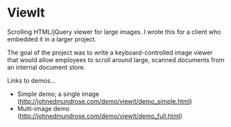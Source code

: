 ViewIt
======

Scrolling HTML/jQuery viewer for large images. I wrote this for a client who embedded it in a larger project.

The goal of the project was to write a keyboard-controlled image viewer that would allow employees to scroll around large, scanned documents from an internal document store.

Links to demos...

- Simple demo; a single image (http://johnedmundrose.com/demo/viewit/demo_simple.html)
- Multi-image demo (http://johnedmundrose.com/demo/viewit/demo_full.html)